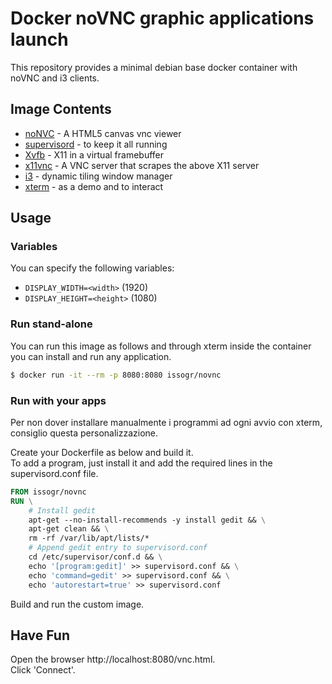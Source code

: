 # Docker noVNC graphic applications launch

This repository provides a minimal debian base docker container with noVNC and i3 clients.  

## Image Contents

* [noNVC](https://kanaka.github.io/noVNC/) - A HTML5 canvas vnc viewer
* [supervisord](http://supervisord.org) - to keep it all running
* [Xvfb](http://www.x.org/releases/X11R7.6/doc/man/man1/Xvfb.1.xhtml) - X11 in a virtual framebuffer
* [x11vnc](http://www.karlrunge.com/x11vnc/) - A VNC server that scrapes the above X11 server
* [i3](https://i3wm.org/) - dynamic tiling window manager
* [xterm](http://invisible-island.net/xterm/) - as a demo and to interact

## Usage

### Variables

You can specify the following variables:
* `DISPLAY_WIDTH=<width>` (1920)
* `DISPLAY_HEIGHT=<height>` (1080)

### Run stand-alone

You can run this image as follows and through xterm inside the container you can install and run any application.  

```bash
$ docker run -it --rm -p 8080:8080 issogr/novnc
```

### Run with your apps

Per non dover installare manualmente i programmi ad ogni avvio con xterm, consiglio questa personalizzazione.  

Create your Dockerfile as below and build it.  
To add a program, just install it and add the required lines in the supervisord.conf file.

```Dockerfile
FROM issogr/novnc
RUN \
    # Install gedit
    apt-get --no-install-recommends -y install gedit && \
    apt-get clean && \
    rm -rf /var/lib/apt/lists/*
    # Append gedit entry to supervisord.conf
    cd /etc/supervisor/conf.d && \
    echo '[program:gedit]' >> supervisord.conf && \
    echo 'command=gedit' >> supervisord.conf && \
    echo 'autorestart=true' >> supervisord.conf
```

Build and run the custom image.

## Have Fun

Open the browser http://localhost:8080/vnc.html.  
Click 'Connect'.
